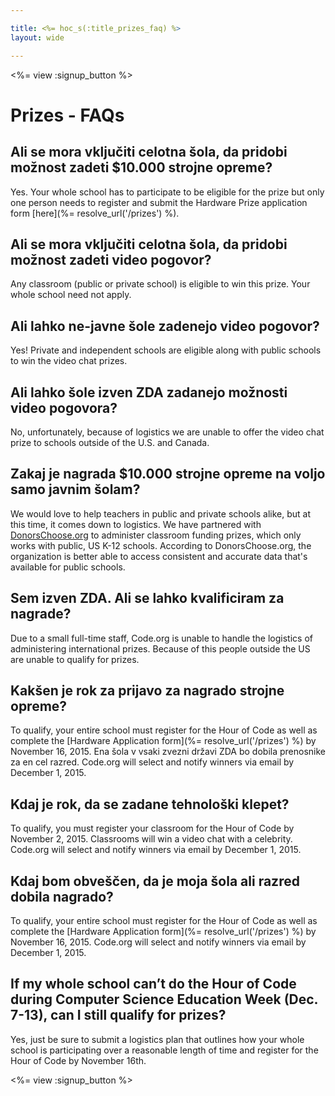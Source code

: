 ```yaml
---

title: <%= hoc_s(:title_prizes_faq) %>
layout: wide

---
```


<%= view :signup_button %>

# Prizes - FAQs

## Ali se mora vključiti celotna šola, da pridobi možnost zadeti $10.000 strojne opreme?

Yes. Your whole school has to participate to be eligible for the prize but only one person needs to register and submit the Hardware Prize application form [here](%= resolve_url('/prizes') %).

## Ali se mora vključiti celotna šola, da pridobi možnost zadeti video pogovor?

Any classroom (public or private school) is eligible to win this prize. Your whole school need not apply.

## Ali lahko ne-javne šole zadenejo video pogovor?

Yes! Private and independent schools are eligible along with public schools to win the video chat prizes.

## Ali lahko šole izven ZDA zadanejo možnosti video pogovora?

No, unfortunately, because of logistics we are unable to offer the video chat prize to schools outside of the U.S. and Canada.

## Zakaj je nagrada $10.000 strojne opreme na voljo samo javnim šolam?

We would love to help teachers in public and private schools alike, but at this time, it comes down to logistics. We have partnered with [DonorsChoose.org](http://donorschoose.org) to administer classroom funding prizes, which only works with public, US K-12 schools. According to DonorsChoose.org, the organization is better able to access consistent and accurate data that's available for public schools.

## Sem izven ZDA. Ali se lahko kvalificiram za nagrade?

Due to a small full-time staff, Code.org is unable to handle the logistics of administering international prizes. Because of this people outside the US are unable to qualify for prizes.

## Kakšen je rok za prijavo za nagrado strojne opreme?

To qualify, your entire school must register for the Hour of Code as well as complete the [Hardware Application form](%= resolve_url('/prizes') %) by November 16, 2015. Ena šola v vsaki zvezni državi ZDA bo dobila prenosnike za en cel razred. Code.org will select and notify winners via email by December 1, 2015.

## Kdaj je rok, da se zadane tehnološki klepet?

To qualify, you must register your classroom for the Hour of Code by November 2, 2015. Classrooms will win a video chat with a celebrity. Code.org will select and notify winners via email by December 1, 2015.

## Kdaj bom obveščen, da je moja šola ali razred dobila nagrado?

To qualify, your entire school must register for the Hour of Code as well as complete the [Hardware Application form](%= resolve_url('/prizes') %) by November 16, 2015. Code.org will select and notify winners via email by December 1, 2015.

## If my whole school can’t do the Hour of Code during Computer Science Education Week (Dec. 7-13), can I still qualify for prizes?

Yes, just be sure to submit a logistics plan that outlines how your whole school is participating over a reasonable length of time and register for the Hour of Code by November 16th.

<%= view :signup_button %>